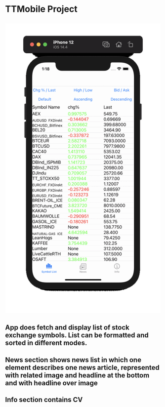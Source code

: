 #  TTMobile Project

## ![Alt Text](Stocks.gif)

## App does fetch and display list of stock exchange symbols. List can be formatted and sorted in different modes.
## News section shows news list in which one element describes one news article, represented with related image and headline at the bottom and with headline over image
## Info section contains CV

 
